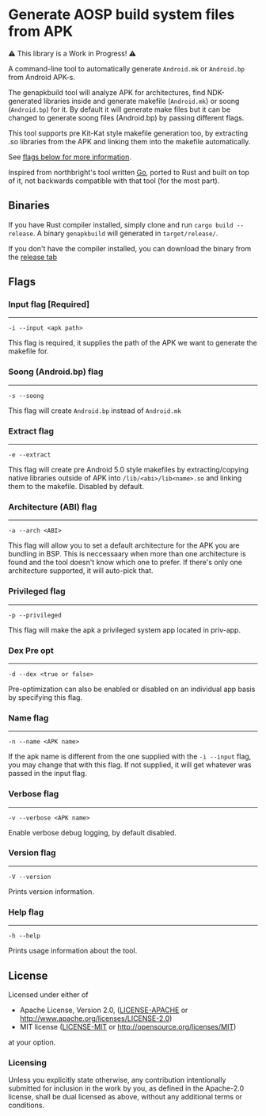  Generate AOSP build system files from APK
=====

⚠️ This library is a Work in Progress! ⚠️

A command-line tool to automatically generate `Android.mk` or `Android.bp` from Android APK-s.

The genapkbuild tool will analyze APK for architectures, find NDK-generated libraries inside and generate makefile (`Android.mk`) or soong (`Android.bp`) for it. By default it will generate make files but it can be changed to generate soong files (Android.bp) by passing different flags.


This tool supports pre Kit-Kat style makefile generation too, by extracting .so libraries from the APK and linking them into the makefile automatically. 

See [flags below for more information](#Flags). 

Inspired from northbright's tool written [Go](https://github.com/northbright/genandroidmk), ported to Rust and built on top of it, not backwards compatible with that tool (for the most part).

## Binaries

If you have Rust compiler installed, simply clone and run `cargo build --release`. A binary `genapkbuild` will generated in `target/release/`.

If you don't have the compiler installed, you can download the binary from the [release tab](https://github.com/bensadiku/genapkbuild/releases)


## Flags

### Input flag [Required]
---

`-i --input <apk path>`

This flag is required, it supplies the path of the APK we want to generate the makefile for.

### Soong (Android.bp) flag
---

`-s --soong`

This flag will create `Android.bp` instead of `Android.mk`

### Extract flag
---

`-e --extract`

This flag will create pre Android 5.0 style makefiles by extracting/copying native libraries outside of APK into `/lib/<abi>/lib<name>.so` and linking them to the makefile. Disabled by default.

### Architecture (ABI) flag
---

`-a --arch <ABI>`

This flag will allow you to set a default architecture for the APK you are bundling in BSP.
This is neccessaary when more than one architecture is found and the tool doesn't know which one to prefer.
If there's only one architecture supported, it will auto-pick that.


### Privileged flag
---

`-p --privileged`

This flag will make the apk a privileged system app located in priv-app.


### Dex Pre opt
---
`-d --dex <true or false>`

Pre-optimization can also be enabled or disabled on an individual app basis by specifying this flag.

### Name flag
---

`-n --name <APK name>`

If the apk name is different from the one supplied with the `-i --input` flag, you may change that with this flag. If not supplied, it will get whatever was passed in the input flag. 

### Verbose flag
---

`-v --verbose <APK name>`

Enable verbose debug logging, by default disabled.

### Version flag
---

`-V --version`

Prints version information.

### Help flag
---

`-h --help`

Prints usage information about the tool.


License
---
Licensed under either of

- Apache License, Version 2.0, ([LICENSE-APACHE](LICENSE-APACHE) or http://www.apache.org/licenses/LICENSE-2.0)
- MIT license ([LICENSE-MIT](LICENSE-MIT) or http://opensource.org/licenses/MIT)

at your option.

### Licensing

Unless you explicitly state otherwise, any contribution intentionally submitted
for inclusion in the work by you, as defined in the Apache-2.0 license, shall be
dual licensed as above, without any additional terms or conditions.